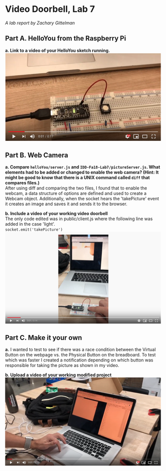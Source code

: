 # Video Doorbell, Lab 7

*A lab report by Zachary Gittelman*

## Part A. HelloYou from the Raspberry Pi

**a. Link to a video of your HelloYou sketch running.**
[![Thumb](https://github.com/zachgitt/IDD-Fa19-Lab7/blob/master/thumb.png)](https://youtu.be/kX_qeujrImk)

## Part B. Web Camera
**a. Compare `helloYou/server.js` and `IDD-Fa18-Lab7/pictureServer.js`. What elements had to be added or changed to enable the web camera? (Hint: It might be good to know that there is a UNIX command called `diff` that compares files.)** <br>
After using diff and comparing the two files, I found that to enable the webcam, a data structure of options are defined and used to create a Webcam object. Additionally, when the socket hears the 'takePicture' event it creates an image and saves it and sends it to the browser.

**b. Include a video of your working video doorbell** <br>
The only code edited was in public/client.js where the following line was added in the case 'light'. <br>
`socket.emit('takePicture')`
[![Thumb](https://github.com/zachgitt/IDD-Fa19-Lab7/blob/master/web_thumb.png)](https://youtu.be/59-ZnLk0sHs)


## Part C. Make it your own

**a.**
I wanted to test to see if there was a race condition between the Virtual Button on the webpage vs. the Physical Button on the breadboard. To test which was faster I created a notification depending on which button was responsible for taking the picture as shown in my video.

**b. Upload a video of your working modified project** <br>
[![Thumb](https://github.com/zachgitt/IDD-Fa19-Lab7/blob/master/race.png)](https://youtu.be/ZkSpn88RAd4)


